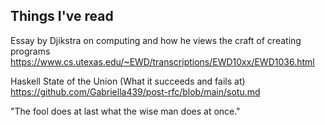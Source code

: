## Things I've read

Essay by Djikstra on computing and how he views the craft of creating programs
https://www.cs.utexas.edu/~EWD/transcriptions/EWD10xx/EWD1036.html

Haskell State of the Union (What it succeeds and fails at)
https://github.com/Gabriella439/post-rfc/blob/main/sotu.md

"The fool does at last what the wise man does at once."